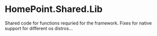 # HomePoint.Shared.Lib

Shared code for functions requried for the framework. Fixes for  native support for different os distros...
